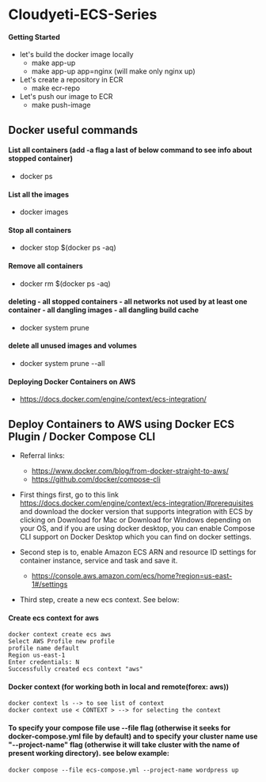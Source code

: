 # Cloudyeti-ECS-Series

#### Getting Started
  * let's build the docker image locally
    * make app-up
    * make app-up app=nginx  (will make only nginx up)
  * Let's create a repository in ECR
    * make ecr-repo
  * Let's push our image to ECR
    * make push-image


## Docker useful commands

#### List all containers (add -a flag a last of below command to see info about stopped container)
  * docker ps

#### List all the images
  * docker images

#### Stop all containers
  * docker stop $(docker ps -aq)

#### Remove all containers
  * docker rm $(docker ps -aq)

#### deleting - all stopped containers - all networks not used by at least one container - all dangling images - all dangling build cache
  * docker system prune

#### delete all unused images and volumes
  * docker system prune --all


#### Deploying Docker Containers on AWS
  * https://docs.docker.com/engine/context/ecs-integration/

## Deploy Containers to AWS using Docker ECS Plugin / Docker Compose CLI
  * Referral links: 
    * https://www.docker.com/blog/from-docker-straight-to-aws/
    * https://github.com/docker/compose-cli

  * First things first, go to this link https://docs.docker.com/engine/context/ecs-integration/#prerequisites and download the docker version that supports integration with ECS by clicking on Download for Mac or Download for Windows depending on your OS, and if you are using docker desktop, you can enable Compose CLI support on Docker Desktop which you can find on docker settings.
  * Second step is to, enable Amazon ECS ARN and resource ID settings for container instance, service and task and save it.
    * https://console.aws.amazon.com/ecs/home?region=us-east-1#/settings
  * Third step, create a new ecs context. See below:

#### Create ecs context for aws
```
docker context create ecs aws
Select AWS Profile new profile
profile name default
Region us-east-1
Enter credentials: N
Successfully created ecs context "aws"
```
#### Docker context (for working both in local and remote(forex: aws))
```
docker context ls --> to see list of context
docker context use < CONTEXT > --> for selecting the context
```
#### To specify your compose file use --file flag (otherwise it seeks for docker-compose.yml file by default) and to specify your cluster name use "--project-name" flag (otherwise it will take cluster with the name of present working directory). see below example:
```
docker compose --file ecs-compose.yml --project-name wordpress up
```
